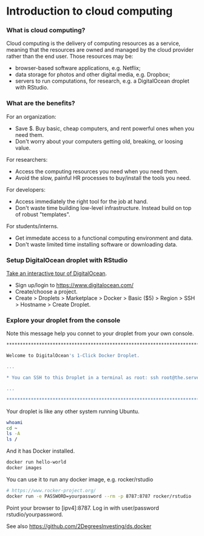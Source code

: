 # Introduction to cloud computing 

### What is cloud computing?

Cloud computing is the delivery of computing resources as a service,
meaning that the resources are owned and managed by the cloud provider
rather than the end user. Those resources may be:

* browser-based software applications, e.g. Netflix;
* data storage for photos and other digital media, e.g. Dropbox;
* servers to run computations, for research, e.g. a DigitalOcean droplet
with RStudio.

### What are the benefits?

For an organization:

* Save $. Buy basic, cheap computers, and rent powerful ones when you
need them.
* Don't worry about your computers getting old, breaking, or loosing value.

For researchers:

* Access the computing resources you need when you need them.
* Avoid the slow, painful HR processes to buy/install the tools you need.

For developers:

* Access immediately the right tool for the job at hand. 
* Don't waste time building low-level infrastructure. Instead build on
top of robust "templates".

For students/interns.

* Get immedate access to a functional computing environment and data.
* Don't waste limited time installing software or downloading data.

### Setup DigitalOcean droplet with RStudio

[Take an interactive tour of DigitalOcean](https://www.digitalocean.com/try/developer-brand#tour).

* Sign up/login to https://www.digitalocean.com/
* Create/choose a project.
* Create > Droplets > Marketplace > Docker > Basic ($5) > Region > SSH >
Hostname > Create Droplet.
 
### Explore your droplet from the console

Note this message help you connet to your droplet from your own console.

```bash
********************************************************************************

Welcome to DigitalOcean's 1-Click Docker Droplet.

...

* You can SSH to this Droplet in a terminal as root: ssh root@the.server.ipv4.address

...

********************************************************************************
```

Your droplet is like any other system running Ubuntu.

```bash
whoami
cd ~
ls -A
ls /
```

And it has Docker installed.

```bash
docker run hello-world
docker images
```

You can use it to run any docker image, e.g. rocker/rstudio

```bash
# https://www.rocker-project.org/
docker run -e PASSWORD=yourpassword --rm -p 8787:8787 rocker/rstudio
```

Point your browser to [ipv4]:8787. Log in with user/password rstudio/yourpassword. 

See also https://github.com/2DegreesInvesting/ds.docker
